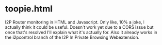 # toopie.html
I2P Router monitoring in HTML and Javascript. Only like, 10% a joke, I actually
think it could be useful. Doesn't work yet due to a CORS issue but once that's
resolved I'll explain what it's actually for. Also it already works in the
i2pcontrol branch of the I2P In Private Browsing Webextension.
